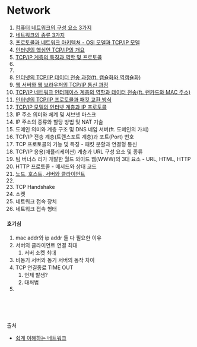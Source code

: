 # Network

1. [컴퓨터 네트워크의 구성 요소 3가지](컴퓨터네트워크의구성요소3가지.md)
2. [네트워크의 종류 3가지](네트워크의종류3가지.md)
3. [프로토콜과 네트워크 아키텍처 - OSI 모델과 TCP/IP 모델](프로토콜과네트워크아키텍처.md)
4. [인터넷의 핵심인 TCP/IP의 개요](인터넷의%20핵심인%20TCPIP의%20개요.md)
5. [TCP/IP 계층의 특징과 역할 및 프로토콜](TCPIP계층의특징과역할및프로토콜.md)
6. 
7. 
8. [인터넷의 TCP/IP 데이터 전송 과정(ft. 캡슐화와 역캡슐화)](인터넷의TCPIP데이터전송과정.md)
9. [웹 서버와 웹 브라우저의 TCP/IP 통신 과정](웹서버와웹브라우저의TCPIP통신과정.md)
10. [TCP/IP 네트워크 인터페이스 계층의 역할과 데이터 전송(ft. 랜카드와 MAC 주소)](TCPIP네트워크인터페이스계층의역할과데이터전송.md)
11. [인터넷의 TCP/IP 프로토콜과 패킷 교환 방식](인터넷의TCPIP프로토콜과패킷교환방식.md)
12. [TCP/IP 모델의 인터넷 계층과 IP 프로토콜](TCPIP모델의인터넷계층과IP프로토콜.md)
13. IP 주소 의미와 체계 및 서브넷 마스크
14. IP 주소의 종류와 할당 방법 및 NAT 기술
15. 도메인 의미와 계층 구조 및 DNS 네임 서버(ft. 도메인의 가치)
16. TCP/IP 전송 계층(트랜스포트 계층)과 포트(Port) 번호
17. TCP 프로토콜의 기능 및 특징 - 패킷 분할과 연결형 통신
18. TCP/IP 응용(애플리케이션) 계층과 URL 구성 요소 및 종류
19. 팀 버너스 리가 개발한 월드 와이드 웹(WWW)의 3대 요소 - URL, HTML, HTTP
20. HTTP 프로토콜 - 메서드와 상태 코드
21. [노드, 호스트, 서버와 클라이언트](https://better-together.tistory.com/74?category=887984)
22. 
23. TCP Handshake
24. 소켓
25. 네트워크 접속 장치
26. 네트워크 접속 형태




#### 호기심
1. mac addr와 ip addr 둘 다 필요한 이유
2. 서버의 클라이언트 연결 최대
   1. 서버 소켓 최대 
3. 비동기 서버와 동기 서버의 동작 차이
4. TCP 연결종료 TIME OUT
   1. 언제 발생?
   2. 대처법
5. 


<br/><br/><br/>

출처
- [쉽게 이해하는 네트워크](https://better-together.tistory.com/category/%EB%83%90%EC%98%B9%EC%95%84%20%EB%A9%8D%EB%A9%8D%ED%95%B4%EB%B4%90%28How%20to%20Speak%20IT%29/%ED%85%8C%ED%81%AC%28IT%29%20%EB%AC%B8%EB%B2%95)